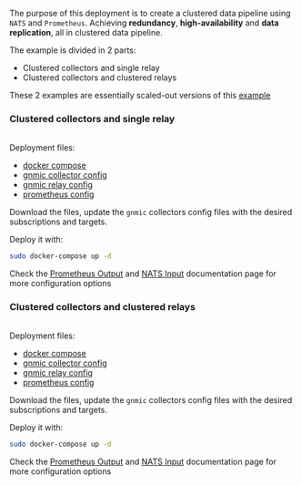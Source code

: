 
The purpose of this deployment is to create a clustered data pipeline using `NATS` and `Prometheus`.
Achieving __redundancy__, __high-availability__ and __data replication__, all in clustered data pipeline.

The example is divided in 2 parts:

- Clustered collectors and single relay
- Clustered collectors and clustered relays

These 2 examples are essentially scaled-out versions of this [example](nats_prometheus.md)

### Clustered collectors and single relay

<div class="mxgraph" style="max-width:100%;border:1px solid transparent;margin:0 auto; display:block;" data-mxgraph="{&quot;page&quot;:12,&quot;zoom&quot;:1.4,&quot;highlight&quot;:&quot;#0000ff&quot;,&quot;nav&quot;:true,&quot;check-visible-state&quot;:true,&quot;resize&quot;:true,&quot;url&quot;:&quot;https://raw.githubusercontent.com/openconfig/gnmic/diagrams/diagrams/pipeline_cluster_nats_prometheus.drawio&quot;}"></div>

<script type="text/javascript" src="https://cdn.jsdelivr.net/gh/hellt/drawio-js@main/embed2.js?&fetch=https%3A%2F%2Fraw.githubusercontent.com%2Fkarimra%2Fgnmic%2Fdiagrams%2Fpipeline_cluster_nats_prometheus.drawio" async></script>

Deployment files:

- [docker compose](https://github.com/openconfig/gnmic/blob/main/examples/deployments/3.pipelines/3a.gnmic-cluster-nats-gnmic-prometheus/docker-compose/docker-compose.yaml)
- [gnmic collector config](https://github.com/openconfig/gnmic/blob/main/examples/deployments/3.pipelines/3a.gnmic-cluster-nats-gnmic-prometheus/docker-compose/gnmic-collector.yaml)
- [gnmic relay config](https://github.com/openconfig/gnmic/blob/main/examples/deployments/3.pipelines/3a.gnmic-cluster-nats-gnmic-prometheus/docker-compose/gnmic-relay.yaml)
- [prometheus config](https://github.com/openconfig/gnmic/blob/main/examples/deployments/3.pipelines/3a.gnmic-cluster-nats-gnmic-prometheus/docker-compose/prometheus/prometheus.yaml)

Download the files, update the `gnmic` collectors config files with the desired subscriptions and targets.

Deploy it with:

```bash
sudo docker-compose up -d
```

Check the [Prometheus Output](../../../user_guide/outputs/prometheus_output.md) and [NATS Input](../../../user_guide/inputs/nats_input.md) documentation page for more configuration options

### Clustered collectors and clustered relays

<div class="mxgraph" style="max-width:100%;border:1px solid transparent;margin:0 auto; display:block;" data-mxgraph="{&quot;page&quot;:12,&quot;zoom&quot;:1.4,&quot;highlight&quot;:&quot;#0000ff&quot;,&quot;nav&quot;:true,&quot;check-visible-state&quot;:true,&quot;resize&quot;:true,&quot;url&quot;:&quot;https://raw.githubusercontent.com/openconfig/gnmic/diagrams/diagrams/pipeline_cluster_nats_cluster_prometheus.drawio&quot;}"></div>

<script type="text/javascript" src="https://cdn.jsdelivr.net/gh/hellt/drawio-js@main/embed2.js?&fetch=https%3A%2F%2Fraw.githubusercontent.com%2Fkarimra%2Fgnmic%2Fdiagrams%2Fpipeline_cluster_nats_cluster_prometheus.drawio" async></script>

Deployment files:

- [docker compose](https://github.com/openconfig/gnmic/blob/main/examples/deployments/3.pipelines/3b.gnmic-cluster-nats-gnmic-cluster-prometheus/docker-compose/docker-compose.yaml)
- [gnmic collector config](https://github.com/openconfig/gnmic/blob/main/examples/deployments/3.pipelines/3b.gnmic-cluster-nats-gnmic-cluster-prometheus/docker-compose/gnmic-collector.yaml)
- [gnmic relay config](https://github.com/openconfig/gnmic/blob/main/examples/deployments/3.pipelines/3b.gnmic-cluster-nats-gnmic-cluster-prometheus/docker-compose/gnmic-relay.yaml)
- [prometheus config](https://github.com/openconfig/gnmic/blob/main/examples/deployments/3.pipelines/3b.gnmic-cluster-nats-gnmic-cluster-prometheus/docker-compose/prometheus/prometheus.yaml)

Download the files, update the `gnmic` collectors config files with the desired subscriptions and targets.

Deploy it with:

```bash
sudo docker-compose up -d
```

Check the [Prometheus Output](../../../user_guide/outputs/prometheus_output.md) and [NATS Input](../../../user_guide/inputs/nats_input.md) documentation page for more configuration options

